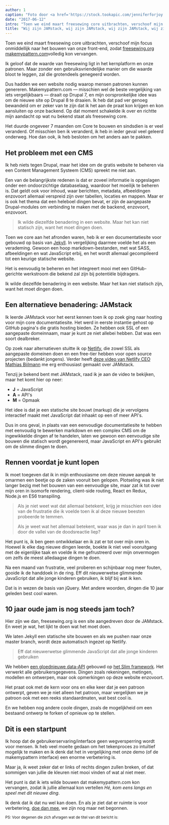 ```yaml
---
author: 1
caption: "Foto door <a href='https://stock.tookapic.com/jenniferforjoy' target='_BLANK' rel='nofollow'>Jennifer</a>"
date: "2017-06-12"
intro: "Toen we eind maart freesewing core uitbrachten, verschoof mijn focus onmiddellijk naar het bouwen van onze front-end, zodat freesewing.org makemypattern.com volledig kon vervangen."
title: "Wij zijn JAMstack, wij zijn JAMstack, wij zijn JAMstack, wij zijn JAMstack, wij zijn JAMstack, wij zijn JAMstack, wij zijn JAMstack, en ik hoop dat jij JAMstack ook leuk vindt"
---
```


Toen we eind maart freesewing core uitbrachten, verschoof mijn focus onmiddellijk naar het bouwen van onze front-end, zodat [freesewing.org](/) [makemypattern.com](https://makemypattern.com/)volledig kon vervangen.

Ik geloof dat de waarde van freesewing ligt in het kernplatform en onze patronen. Maar zonder een gebruiksvriendelijke manier om die waarde bloot te leggen, zal die grotendeels genegeerd worden.

Dus hadden we een website nodig waarop mensen patronen kunnen genereren. Makemypattern.com &mdash; misschien wel de beste vergelijking van iets vergelijkbaars &mdash; draait op Drupal 7, en mijn oorspronkelijke idee was om de nieuwe site op Drupal 8 te draaien. Ik heb dat pad ver genoeg bewandeld om er zeker van te zijn dat ik het aan de praat kon krijgen en kon aansluiten op onze backend. Op dat moment schakelde ik over en richtte mijn aandacht op wat nu bekend staat als freesewing core.

Het duurde ongeveer 7 maanden om Core te bouwen en sindsdien is er veel veranderd. Of misschien ben ik veranderd, ik heb in ieder geval veel geleerd onderweg. Hoe dan ook, ik heb besloten om het anders aan te pakken.

## Het probleem met een CMS

Ik heb niets tegen Drupal, maar het idee om de gratis website te beheren via een Content Management Systeem (CMS) spreekt me niet aan.

Een van de belangrijkste redenen is dat er zoveel informatie is opgeslagen onder een ondoorzichtige databaselaag, waardoor het moeilijk te beheren is. Dat geldt ook voor inhoud, waar berichten, metadata, afbeeldingen enzovoort allemaal verspreid zijn over tabellen, locaties en mappen. Maar er is ook het thema dat een heleboel dingen bevat, er zijn de aangepaste Drupal-modules om verbinding te maken met de backend, enzovoort, enzovoort.

> Ik wilde diezelfde benadering in een website. Maar het kan niet statisch zijn, want het moet dingen doen.

Toen we core aan het afronden waren, heb ik er een documentatiesite voor gebouwd op basis van [Jekyll](https://jekyllrb.com/). In vergelijking daarmee voelde het als een verademing. Gewoon een hoop markdown-bestanden, met wat SASS, afbeeldingen en wat JavaScript erbij, en het wordt allemaal gecompileerd tot een keurige statische website.

Het is eenvoudig te beheren en het integreert mooi met een GitHub-gerichte werkstroom die bekend zal zijn bij potentiële bijdragers.

Ik wilde diezelfde benadering in een website. Maar het kan niet statisch zijn, want het moet dingen doen.


## Een alternatieve benadering: JAMstack

Ik leerde JAMstack voor het eerst kennen toen ik op zoek ging naar hosting voor mijn core documentatiesite. Het werd in eerste instantie gehost op GitHub pagina's die gratis hosting bieden. Ze hebben ook SSL of een aangepaste domeinnaam, maar je kunt ze niet allebei hebben. Dat was een soort dealbreker.

Op zoek naar alternatieven stuitte ik op [Netlify](https://www.netlify.com/), die zowel SSL als aangepaste domeinen doen en een free-tier hebben voor open source projecten (bedankt jongens). Verder heeft [deze video van Netlify CEO Mathias Biilmann](https://vimeo.com/163522126) me erg enthousiast gemaakt over JAMstack.

Tenzij je bekend bent met JAMstack, raad ik je aan de video te bekijken, maar het komt hier op neer:

 - **J** = JavaScript
 - **A** = API's
 - **M** = Opmaak

Het idee is dat je een statische site bouwt (markup) die je vervolgens interactief maakt met JavaScript dat inhaakt op een of meer API's.

Dus in ons geval, in plaats van een eenvoudige documentatiesite te hebben met eenvoudig te bewerken markdown en een complex CMS om de ingewikkelde dingen af te handelen, laten we gewoon een eenvoudige site bouwen die statisch wordt gegenereerd, maar JavaScript en API's gebruikt om de slimme dingen te doen.

## Rennen voordat je kunt lopen

Ik moet toegeven dat ik in mijn enthousiasme om deze nieuwe aanpak te omarmen een beetje op de zaken vooruit ben gelopen. Plotseling was ik niet langer bezig met het bouwen van een eenvoudige site, maar zat ik tot over mijn oren in isomorfe rendering, client-side routing, React en Redux, Node.js en ES6 transpiling.

> Als je niet weet wat dat allemaal betekent, krijg je misschien een idee van de frustratie die ik voelde toen ik al deze nieuwe beesten probeerde te temmen.
> 
> Als je weet wat het allemaal betekent, waar was je dan in april toen ik door de vallei van de doodsreactie liep?

Het punt is, ik ben geen ontwikkelaar en ik zat er tot over mijn oren in. Hoewel ik elke dag nieuwe dingen leerde, boekte ik niet veel vooruitgang met de eigenlijke taak en voelde ik me gefrustreerd over mijn onvermogen om zelfs de meest alledaagse dingen te doen.

Na een maand van frustratie, veel proberen en schijnbaar nog meer fouten, gooide ik de handdoek in de ring. Eff dit nieuwerwetse glimmende JavaScript dat alle jonge kinderen gebruiken, ik blijf bij wat ik ken.

Dat is in wezen de basis van jQuery. Met andere woorden, dingen die 10 jaar geleden best cool waren.

## 10 jaar oude jam is nog steeds jam toch?

Hier zijn we dan, freesewing.org is een site aangedreven door de JAMstack. En weet je wat, het lijkt te doen wat het moet doen.

We laten Jekyll een statische site bouwen en als we pushen naar onze master branch, wordt deze automatisch ingezet op Netlify.

> Eff dat nieuwerwetse glimmende JavaScript dat alle jonge kinderen gebruiken

We hebben [een gloednieuwe data-API](https://github.com/freesewing/data) gebouwd op [het Slim framework](https://www.slimframework.com/). Het verwerkt alle gebruikersgegevens. Dingen zoals rekeningen, metingen, modellen en ontwerpen, maar ook opmerkingen op deze website enzovoort.

Het praat ook met de kern voor ons en elke keer dat je een patroon ontwerpt, geven we je niet alleen het patroon, maar vergelijken we je patroon ook met een reeks standaardmaten, wat best cool is.

En we hebben nog andere coole dingen, zoals de mogelijkheid om een bestaand ontwerp te forken of opnieuw op te stellen.

## Dit is een startpunt

Ik hoop dat de gebruikerservaring/interface geen wegversperring wordt voor mensen. Ik heb veel moeite gedaan om het tekenproces zo intuïtief mogelijk te maken en ik denk dat het in vergelijking met onze demo (of de makemypattern interface) een enorme verbetering is.

Maar ja, ik weet zeker dat er links of rechts dingen zullen breken, of dat sommigen van jullie de kleuren niet mooi vinden of wat al niet meer.

Het punt is dat ik iets wilde bouwen dat makemypattern.com kon vervangen, zodat ik jullie allemaal kon vertellen _Hé, kom eens langs en speel met dit nieuwe ding_.

Ik denk dat ik dat nu wel kan doen. En als je ziet dat er ruimte is voor verbetering, [doe dan mee](/contribute), we zijn nog maar net begonnen.



<small>PS: Voor degenen die zich afvragen wat de titel van dit bericht is:</small>

<YouTube id='oFRbZJXjWIA' />


